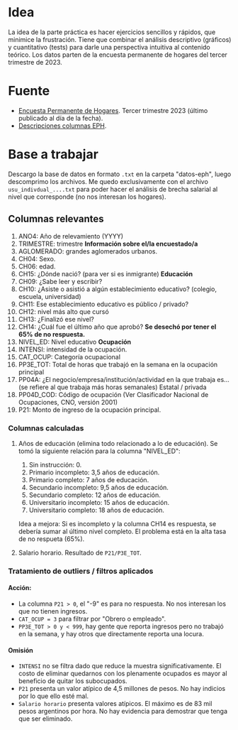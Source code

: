# Idea

La idea de la parte práctica es hacer ejercicios sencillos y rápidos, que minimice la frustración. Tiene que combinar el análisis descriptivo (gráficos) y cuantitativo (tests) para darle una perspectiva intuitiva al contenido teórico. Los datos parten de la encuesta permanente de hogares del tercer trimestre de 2023. 

# Fuente

* [Encuesta Permanente de Hogares](https://www.indec.gob.ar/indec/web/Institucional-Indec-BasesDeDatos). Tercer trimestre 2023 (último publicado al día de la fecha).
* [Descripciones columnas EPH](https://www.indec.gob.ar/ftp/cuadros/menusuperior/eahu/EPH_tot_urbano_estructura_bases_2023.pdf).

# Base a trabajar

Descargo la base de datos en formato `.txt` en la carpeta "datos-eph", luego descomprimo los archivos. Me quedo exclusivamente con el archivo `usu_indivdual_....txt` para poder hacer el análisis de brecha salarial al nivel que corresponde (no nos interesan los hogares).

## Columnas relevantes

1. ANO4: Año de relevamiento (YYYY)
2. TRIMESTRE: trimestre
   **Información sobre el/la encuestado/a**
3. AGLOMERADO: grandes aglomerados urbanos.
4. CH04: Sexo.
5. CH06: edad.
6. CH15: ¿Dónde nació? (para ver si es inmigrante)
   **Educación**
7. CH09: ¿Sabe leer y escribir?
8. CH10: ¿Asiste o asistió a algún establecimiento educativo? (colegio, escuela,
   universidad)
9. CH11: Ese establecimiento educativo es público / privado?
10. CH12: nivel más alto que cursó
11. CH13: ¿Finalizó ese nivel?
12. CH14: ¿Cuál fue el último año que aprobó? **Se desechó por tener el 65% de no respuesta.**
13. NIVEL_ED: Nivel educativo
    **Ocupación**
14. INTENSI: intensidad de la ocupación.
15. CAT_OCUP: Categoría ocupacional
16. PP3E_TOT: Total de horas que trabajó en la semana en la ocupación principal
17. PP04A: ¿El negocio/empresa/institución/actividad en la que trabaja es... (se refiere al que trabaja más horas semanales) Estatal / privada
18. PP04D_COD: Código de ocupación (Ver Clasificador Nacional de Ocupaciones, CNO, versión 2001)
19. P21: Monto de ingreso de la ocupación principal.

### Columnas calculadas

1. Años de educación (elimina todo relacionado a lo de educación). Se tomó la siguiente relación para la columna "NIVEL_ED":

   1. Sin instrucción: 0.
   2. Primario incompleto: 3,5 años de educación.
   3. Primario completo: 7 años de educación.
   4. Secundario incompleto: 9,5 años de educación.
   5. Secundario completo: 12 años de educación.
   6. Universitario incompleto: 15 años de educación.
   7. Universitario completo: 18 años de educación.

   Idea a mejora: Si es incompleto y la columna CH14 es respuesta, se debería sumar al último nivel completo. El problema está en la alta tasa de no respueta (65%).
2. Salario horario. Resultado de `P21/P3E_TOT`.

### Tratamiento de outliers / filtros aplicados

#### Acción:

* La columna `P21 > 0`, el "-9" es para no respuesta. No nos interesan los que no tienen ingresos.
* `CAT_OCUP = 3` para filtrar por "Obrero o empleado".
* `PP3E_TOT > 0 y < 999`, hay gente que reporta ingresos pero no trabajó en la semana, y hay otros que directamente reporta una locura.

#### Omisión

* `INTENSI` no se filtra dado que reduce la muestra significativamente. El costo de eliminar quedarnos con los plenamente ocupados es mayor al beneficio de quitar los subocupados.
* `P21` presenta un valor atípico de 4,5 millones de pesos. No hay indicios por lo que ello esté mal.
* `Salario horario` presenta valores atípicos. El máximo es de 83 mil pesos argentinos por hora. No hay evidencia para demostrar que tenga que ser eliminado.
